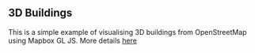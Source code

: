 ## 3D Buildings

This is a simple example of visualising 3D buildings from OpenStreetMap using Mapbox GL JS. More details [here](https://www.mapbox.com/mapbox-gl-js/example/3d-buildings/)
